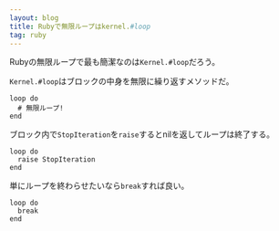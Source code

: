 ```yaml
---
layout: blog
title: Rubyで無限ループはkernel.#loop
tag: ruby
---
```




Rubyの無限ループで最も簡潔なのは`Kernel.#loop`だろう。

`Kernel.#loop`はブロックの中身を無限に繰り返すメソッドだ。

~~~~
loop do
  # 無限ループ!
end
~~~~

ブロック内で`StopIteration`を`raise`するとnilを返してループは終了する。

~~~~
loop do
  raise StopIteration
end
~~~~

単にループを終わらせたいなら`break`すれば良い。

~~~~
loop do
  break
end
~~~~
